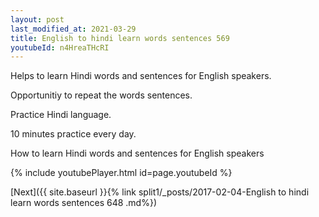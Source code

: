 ```yaml
---
layout: post
last_modified_at: 2021-03-29
title: English to hindi learn words sentences 569 
youtubeId: n4HreaTHcRI
---
```

 
 
Helps to learn Hindi words and sentences for English speakers.

Opportunitiy to repeat the words sentences. 

Practice Hindi language. 
 
10 minutes practice every day. 
 
How to learn Hindi words and sentences for English speakers 
 
{% include youtubePlayer.html id=page.youtubeId %}
 
 
[Next]({{ site.baseurl }}{% link  split1/_posts/2017-02-04-English to hindi learn words sentences 648 .md%})
 
